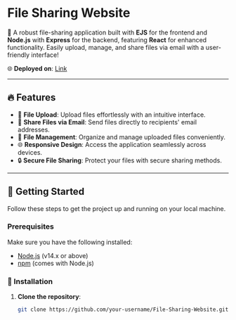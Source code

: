 # File Sharing Website

🚀 A robust file-sharing application built with **EJS** for the frontend and **Node.js** with **Express** for the backend, featuring **React** for enhanced functionality. Easily upload, manage, and share files via email with a user-friendly interface!

🌐 **Deployed on**: [Link](https://swyft-share-web.netlify.app)

---

## 🔥 Features

- 📁 **File Upload**: Upload files effortlessly with an intuitive interface.
- 📧 **Share Files via Email**: Send files directly to recipients' email addresses.
- 📂 **File Management**: Organize and manage uploaded files conveniently.
- 🌐 **Responsive Design**: Access the application seamlessly across devices.
- 🔒 **Secure File Sharing**: Protect your files with secure sharing methods.

---

## 🚀 Getting Started

Follow these steps to get the project up and running on your local machine.

### Prerequisites

Make sure you have the following installed:

- [Node.js](https://nodejs.org/en/) (v14.x or above)
- [npm](https://www.npmjs.com/) (comes with Node.js)

### 🔧 Installation

1. **Clone the repository**:

   ```bash
   git clone https://github.com/your-username/File-Sharing-Website.git
